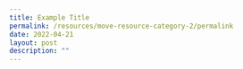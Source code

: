 ```yaml
---
title: Example Title
permalink: /resources/move-resource-category-2/permalink
date: 2022-04-21
layout: post
description: ""
---
```

